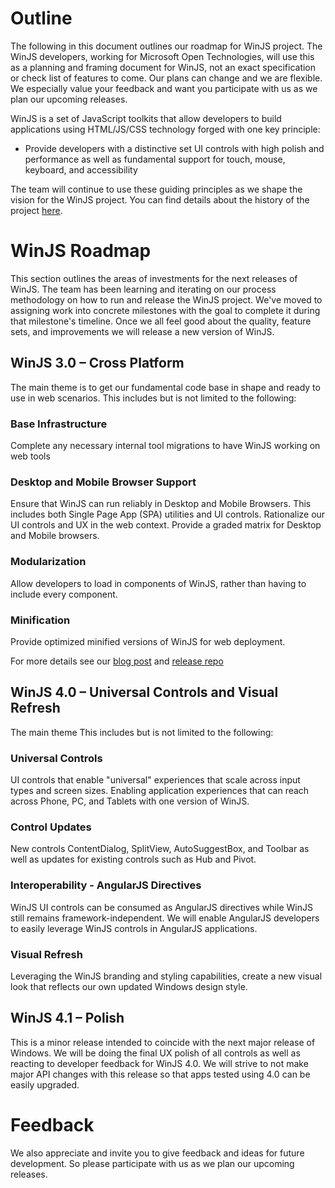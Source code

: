 # Outline
The following in this document outlines our roadmap for WinJS project. The WinJS developers, working for Microsoft Open Technologies, will use this as a planning and framing document for WinJS, not an exact specification or check list of features to come. Our plans can change and we are flexible. We especially value your feedback and want you participate with us as we plan our upcoming releases.

WinJS is a set of JavaScript toolkits that allow developers to build applications using HTML/JS/CSS technology forged with one key principle: 
* Provide developers with a distinctive set UI controls with high polish and performance as well as fundamental support for touch, mouse, keyboard, and accessibility

The team will continue to use these guiding principles as we shape the vision for the WinJS project. You can find details about the history of the project [here](History).

# WinJS Roadmap
This section outlines the areas of investments for the next releases of WinJS. The team has been learning and iterating on our process methodology on how to run and release the WinJS project. We've moved to assigning work into concrete milestones with the goal to complete it during that milestone's timeline. Once we all feel good about the quality, feature sets, and improvements we will release a new version of WinJS.

## WinJS 3.0 – Cross Platform
The main theme is to get our fundamental code base in shape and ready to use in web scenarios. This includes but is not limited to the following:

### Base Infrastructure
Complete any necessary internal tool migrations to have WinJS working on web tools

### Desktop and Mobile Browser Support
Ensure that WinJS can run reliably in Desktop and Mobile Browsers. This includes both Single Page App (SPA) utilities and UI controls. Rationalize our UI controls and UX in the web context. Provide a graded matrix for Desktop and Mobile browsers.

### Modularization
Allow developers to load in components of WinJS, rather than having to include every component.

### Minification
Provide optimized minified versions of WinJS for web deployment.

For more details see our [blog post](http://blogs.windows.com/buildingapps/2014/09/17/winjs-everywhere/) and [release repo](https://github.com/winjs/winjs/releases/tag/release%2F3.0.1)

## WinJS 4.0 – Universal Controls and Visual Refresh

The main theme  This includes but is not limited to the following:

### Universal Controls
UI controls that enable "universal" experiences that scale across input types and screen sizes. Enabling application experiences that can reach across Phone, PC, and Tablets with one version of WinJS.

### Control Updates
New controls ContentDialog, SplitView, AutoSuggestBox, and Toolbar as well as updates for existing controls such as Hub and Pivot.

### Interoperability - AngularJS Directives
WinJS UI controls can be consumed as AngularJS directives while WinJS still remains framework-independent. We will enable AngularJS developers to easily leverage WinJS controls in AngularJS applications.

### Visual Refresh
Leveraging the WinJS branding and styling capabilities, create a new visual look that reflects our own updated Windows design style.

## WinJS 4.1 – Polish

This is a minor release intended to coincide with the next major release of Windows. We will be doing the final UX polish of all controls as well as reacting to developer feedback for WinJS 4.0. We will strive to not make major API changes with this release so that apps tested using 4.0 can be easily upgraded.


# Feedback
We also appreciate and invite you to give feedback and ideas for future development. So please participate with us as we plan our upcoming releases.
